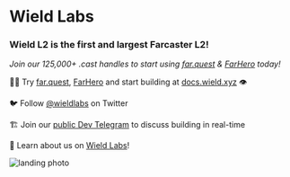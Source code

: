# Wield Labs

### Wield L2 is the first and largest Farcaster L2!

_Join our 125,000+ .cast handles to start using [far.quest](https://far.quest) & [FarHero](https://far.quest/hero) today!_

👩‍💻 Try [far.quest](https://far.quest), [FarHero](https://far.quest/hero) and start building at [docs.wield.xyz](https://docs.wield.xyz) 👁️

🐦 Follow [@wieldlabs](https://twitter.com/wieldlabs) on Twitter

🏗️ Join our [public Dev Telegram](https://t.me/+AAgF-ptLxjEzZGNh) to discuss building in real-time

📖 Learn about us on [Wield Labs](https://wield.xyz)!

![landing photo](https://github.com/wieldprotocol/.github/assets/104177346/de5e2f4d-4173-4811-a3e5-7d74c182a91c)
